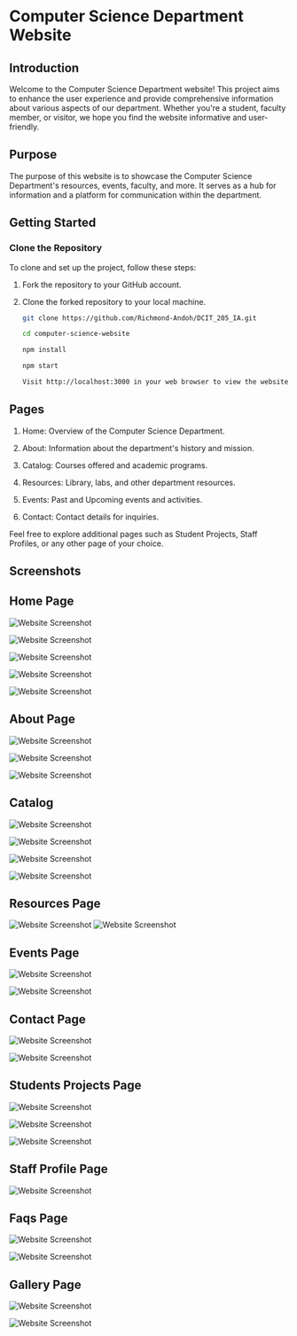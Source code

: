 
# Computer Science Department Website

## Introduction

Welcome to the Computer Science Department website! This project aims to enhance the user experience and provide comprehensive information about various aspects of our department. Whether you're a student, faculty member, or visitor, we hope you find the website informative and user-friendly.

## Purpose

The purpose of this website is to showcase the Computer Science Department's resources, events, faculty, and more. It serves as a hub for information and a platform for communication within the department.

## Getting Started

### Clone the Repository

To clone and set up the project, follow these steps:

1. Fork the repository to your GitHub account.

2. Clone the forked repository to your local machine.

   ```bash
   git clone https://github.com/Richmond-Andoh/DCIT_205_IA.git

   cd computer-science-website

   npm install

   npm start

   Visit http://localhost:3000 in your web browser to view the website.


## Pages

1. Home: Overview of the Computer Science Department.

2. About: Information about the department's history and mission.

3. Catalog: Courses offered and academic programs.

4. Resources: Library, labs, and other department resources.

5. Events: Past and Upcoming events and activities.

6. Contact: Contact details for inquiries.

<p>Feel free to explore additional pages such as Student Projects, Staff Profiles, or any other page of your choice.</p>

## Screenshots
<h2>Home Page</h2>

![Website Screenshot](/dcit_205_ia/src/images/homeShot-1.JPG)

![Website Screenshot](/dcit_205_ia/src/images/homeShot-2.JPG)

![Website Screenshot](/dcit_205_ia/src/images/homeShot-3.JPG)

![Website Screenshot](/dcit_205_ia/src/images/homeShot-4.JPG)

![Website Screenshot](/dcit_205_ia/src/images/homeShot-5.JPG)

<h2>About Page</h2>

![Website Screenshot](/dcit_205_ia/src/images/aboutShot-1.JPG)

![Website Screenshot](/dcit_205_ia/src/images/aboutShot-2.JPG)

![Website Screenshot](/dcit_205_ia/src/images/aboutShot-3.JPG)

<h2>Catalog</h2>

![Website Screenshot](/dcit_205_ia/src/images/catalogShop-1.JPG)

![Website Screenshot](/dcit_205_ia/src/images/catalogShot-2.JPG)

![Website Screenshot](/dcit_205_ia/src/images/catalopShop-3.JPG)

![Website Screenshot](/dcit_205_ia/src/images/cataloShot-4.JPG)

<h2>Resources Page</h2>

![Website Screenshot](/dcit_205_ia/src/images/resource1.JPG)
![Website Screenshot](/dcit_205_ia/src/images/resource2.JPG)



<h2>Events Page</h2>

![Website Screenshot](/dcit_205_ia/src/images/eventShot-1.JPG)

![Website Screenshot](/dcit_205_ia/src/images/eventShot-2.JPG)

<h2>Contact Page</h2>

![Website Screenshot](/dcit_205_ia/src/images/contact1.JPG)

![Website Screenshot](/dcit_205_ia/src/images/screen-contact.JPG)

<h2>Students Projects Page</h2>

![Website Screenshot](/dcit_205_ia/src/images/project1.JPG)

![Website Screenshot](/dcit_205_ia/src/images/project.jpg)

![Website Screenshot](/dcit_205_ia/src/images/project-2.JPG)

<h2>Staff Profile Page</h2>

![Website Screenshot](/dcit_205_ia/src/images/staff.JPG)

<h2>Faqs Page</h2>

![Website Screenshot](/dcit_205_ia/src/images/faqs.JPG)

![Website Screenshot](/dcit_205_ia/src/images/faqs1.JPG)

<h2>Gallery Page</h2>

![Website Screenshot](/dcit_205_ia/src/images/gallery.JPG)

![Website Screenshot](/dcit_205_ia/src/images/gallery1.JPG)









